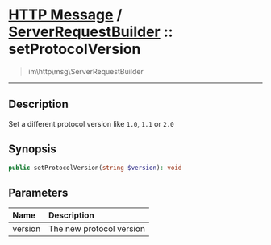 # [HTTP Message](http.md) / [ServerRequestBuilder](http-ServerRequestBuilder.md) :: setProtocolVersion
 > im\http\msg\ServerRequestBuilder
____

## Description
Set a different protocol version like `1.0`, `1.1` or `2.0`

## Synopsis
```php
public setProtocolVersion(string $version): void
```

## Parameters
| Name | Description |
| :--- | :---------- |
| version | The new protocol version |
